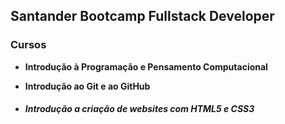 ## Santander Bootcamp Fullstack Developer

### Cursos

- **Introdução à Programação e Pensamento Computacional**

- **Introdução ao Git e ao GitHub**

- ##### **Introdução a criação de websites com HTML5 e CSS3**







